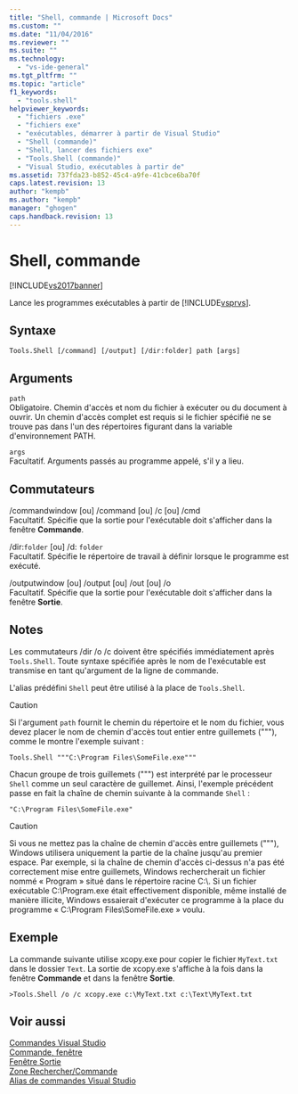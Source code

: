 ```yaml
---
title: "Shell, commande | Microsoft Docs"
ms.custom: ""
ms.date: "11/04/2016"
ms.reviewer: ""
ms.suite: ""
ms.technology: 
  - "vs-ide-general"
ms.tgt_pltfrm: ""
ms.topic: "article"
f1_keywords: 
  - "tools.shell"
helpviewer_keywords: 
  - "fichiers .exe"
  - "fichiers exe"
  - "exécutables, démarrer à partir de Visual Studio"
  - "Shell (commande)"
  - "Shell, lancer des fichiers exe"
  - "Tools.Shell (commande)"
  - "Visual Studio, exécutables à partir de"
ms.assetid: 737fda23-b852-45c4-a9fe-41cbce6ba70f
caps.latest.revision: 13
author: "kempb"
ms.author: "kempb"
manager: "ghogen"
caps.handback.revision: 13
---
```

# Shell, commande
[!INCLUDE[vs2017banner](../../code-quality/includes/vs2017banner.md)]

Lance les programmes exécutables à partir de [!INCLUDE[vsprvs](../../code-quality/includes/vsprvs_md.md)].  
  
## Syntaxe  
  
```  
Tools.Shell [/command] [/output] [/dir:folder] path [args]  
```  
  
## Arguments  
 `path`  
 Obligatoire.  Chemin d'accès et nom du fichier à exécuter ou du document à ouvrir.  Un chemin d'accès complet est requis si le fichier spécifié ne se trouve pas dans l'un des répertoires figurant dans la variable d'environnement PATH.  
  
 `args`  
 Facultatif.  Arguments passés au programme appelé, s'il y a lieu.  
  
## Commutateurs  
 \/commandwindow \[ou\] \/command \[ou\] \/c \[ou\] \/cmd  
 Facultatif.  Spécifie que la sortie pour l'exécutable doit s'afficher dans la fenêtre **Commande**.  
  
 \/dir:`folder` \[ou\] \/d: `folder`  
 Facultatif.  Spécifie le répertoire de travail à définir lorsque le programme est exécuté.  
  
 \/outputwindow \[ou\] \/output \[ou\] \/out \[ou\] \/o  
 Facultatif.  Spécifie que la sortie pour l'exécutable doit s'afficher dans la fenêtre **Sortie**.  
  
## Notes  
 Les commutateurs \/dir \/o \/c doivent être spécifiés immédiatement après `Tools.Shell`.  Toute syntaxe spécifiée après le nom de l'exécutable est transmise en tant qu'argument de la ligne de commande.  
  
 L'alias prédéfini `Shell` peut être utilisé à la place de `Tools.Shell`.  
  
> [!CAUTION]
>  Si l'argument `path` fournit le chemin du répertoire et le nom du fichier, vous devez placer le nom de chemin d'accès tout entier entre guillemets \("""\), comme le montre l'exemple suivant :  
  
```  
Tools.Shell """C:\Program Files\SomeFile.exe"""  
```  
  
 Chacun groupe de trois guillemets \("""\) est interprété par le processeur `Shell` comme un seul caractère de guillemet.  Ainsi, l'exemple précédent passe en fait la chaîne de chemin suivante à la commande `Shell` :  
  
```  
"C:\Program Files\SomeFile.exe"  
```  
  
> [!CAUTION]
>  Si vous ne mettez pas la chaîne de chemin d'accès entre guillemets \("""\), Windows utilisera uniquement la partie de la chaîne jusqu'au premier espace.  Par exemple, si la chaîne de chemin d'accès ci\-dessus n'a pas été correctement mise entre guillemets, Windows rechercherait un fichier nommé « Program » situé dans le répertoire racine C:\\.  Si un fichier exécutable C:\\Program.exe était effectivement disponible, même installé de manière illicite, Windows essaierait d'exécuter ce programme à la place du programme « C:\\Program Files\\SomeFile.exe » voulu.  
  
## Exemple  
 La commande suivante utilise xcopy.exe pour copier le fichier `MyText.txt` dans le dossier `Text`.  La sortie de xcopy.exe s'affiche à la fois dans la fenêtre **Commande** et dans la fenêtre **Sortie**.  
  
```  
>Tools.Shell /o /c xcopy.exe c:\MyText.txt c:\Text\MyText.txt  
```  
  
## Voir aussi  
 [Commandes Visual Studio](../../ide/reference/visual-studio-commands.md)   
 [Commande, fenêtre](../../ide/reference/command-window.md)   
 [Fenêtre Sortie](../../ide/reference/output-window.md)   
 [Zone Rechercher\/Commande](../../ide/find-command-box.md)   
 [Alias de commandes Visual Studio](../../ide/reference/visual-studio-command-aliases.md)